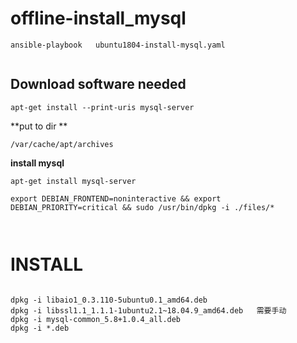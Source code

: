 #   offline-install_mysql



```
ansible-playbook   ubuntu1804-install-mysql.yaml


```



##  Download software needed
```
apt-get install --print-uris mysql-server
```

**put to dir **
```
/var/cache/apt/archives
```


**install mysql**
```
apt-get install mysql-server
```




```
export DEBIAN_FRONTEND=noninteractive && export DEBIAN_PRIORITY=critical && sudo /usr/bin/dpkg -i ./files/*



```



#  INSTALL
```

dpkg -i libaio1_0.3.110-5ubuntu0.1_amd64.deb
dpkg -i libssl1.1_1.1.1-1ubuntu2.1~18.04.9_amd64.deb   需要手动
dpkg -i mysql-common_5.8+1.0.4_all.deb
dpkg -i *.deb   


```




